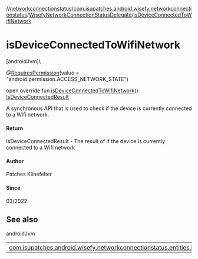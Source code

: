 //[networkconnectionstatus](../../../index.md)/[com.isupatches.android.wisefy.networkconnectionstatus](../index.md)/[WisefyNetworkConnectionStatusDelegate](index.md)/[isDeviceConnectedToWifiNetwork](is-device-connected-to-wifi-network.md)

# isDeviceConnectedToWifiNetwork

[androidJvm]\

@[RequiresPermission](https://developer.android.com/reference/kotlin/androidx/annotation/RequiresPermission.html)(value = &quot;android.permission.ACCESS_NETWORK_STATE&quot;)

open override fun [isDeviceConnectedToWifiNetwork](is-device-connected-to-wifi-network.md)(): [IsDeviceConnectedResult](../../com.isupatches.android.wisefy.networkconnectionstatus.entities/-is-device-connected-result/index.md)

A synchronous API that is used to check if the device is currently connected to a Wifi network.

#### Return

IsDeviceConnectedResult - The result of if the device is currently connected to a Wifi network

#### Author

Patches Klinefelter

#### Since

03/2022

## See also

androidJvm

| | |
|---|---|
| [com.isupatches.android.wisefy.networkconnectionstatus.entities.IsDeviceRoamingResult](../../com.isupatches.android.wisefy.networkconnectionstatus.entities/-is-device-roaming-result/index.md) |  |
